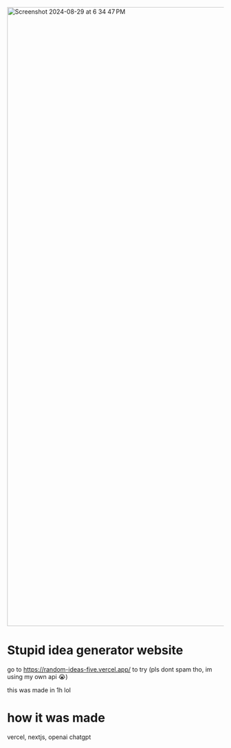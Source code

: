 <img width="1438" alt="Screenshot 2024-08-29 at 6 34 47 PM" src="https://github.com/user-attachments/assets/304a8728-aa2f-47be-982c-542935d83001">

# Stupid idea generator website

go to https://random-ideas-five.vercel.app/ to try
(pls dont spam tho, im using my own api :sob:)

this was made in 1h lol

# how it was made
vercel, nextjs, openai chatgpt
